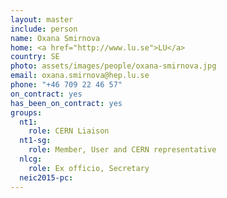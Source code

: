 ```yaml
---
layout: master
include: person
name: Oxana Smirnova
home: <a href="http://www.lu.se">LU</a>
country: SE
photo: assets/images/people/oxana-smirnova.jpg
email: oxana.smirnova@hep.lu.se
phone: "+46 709 22 46 57"
on_contract: yes
has_been_on_contract: yes
groups:
  nt1:
    role: CERN Liaison
  nt1-sg:
    role: Member, User and CERN representative
  nlcg:
    role: Ex officio, Secretary
  neic2015-pc:
---
```

